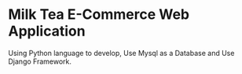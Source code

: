 # Milk Tea E-Commerce Web Application
Using Python language to develop, Use Mysql as a Database and Use Django Framework.
